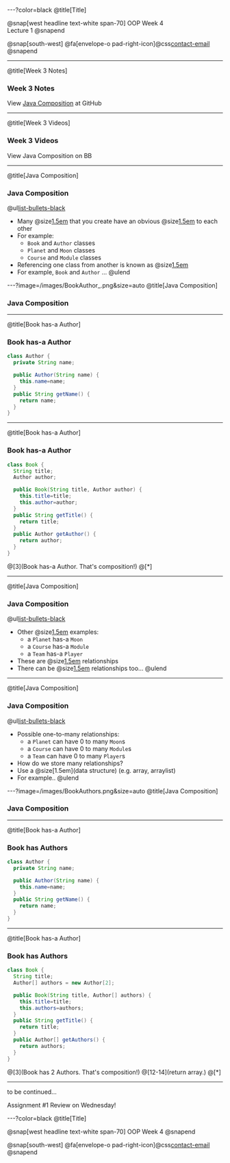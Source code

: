 ---?color=black
@title[Title]

@snap[west headline text-white span-70]
OOP Week 4  
Lecture 1
@snapend

@snap[south-west]
@fa[envelope-o pad-right-icon]@css[contact-email](thomas.devine@lyit.ie)
@snapend

---
@title[Week 3 Notes]
### Week 3 Notes

View [Java Composition](https://github.com/barcaxi/OOP2020/blob/master/notes/Composition.md) at GitHub

---
@title[Week 3 Videos]
### Week 3 Videos

View Java Composition on BB


---
@title[Java Composition]
### Java Composition

@ul[list-bullets-black](true)
- Many @size[1.5em](classes) that you create have an obvious @size[1.5em](relationship) to each other
- For example:
  - ``Book`` and ``Author`` classes
  - ``Planet`` and ``Moon`` classes
  - ``Course`` and ``Module`` classes
- Referencing one class from another is known as @size[1.5em](Composition)
- For example, ``Book`` and ``Author`` ...
@ulend

---?image=/images/BookAuthor_.png&size=auto
@title[Java Composition]
### Java Composition


---
@title[Book has-a Author]
### Book has-a Author

```java
class Author {
  private String name;

  public Author(String name) {
    this.name=name;
  }
  public String getName() {
    return name;
  }
}
```

---
@title[Book has-a Author]
### Book has-a Author

```java
class Book {
  String title;
  Author author;

  public Book(String title, Author author) {
    this.title=title;
    this.author=author;
  }
  public String getTitle() {
    return title;
  }
  public Author getAuthor() {
    return author;
  }
}
```
@[3](Book has-a Author. That's composition!)
@[*]


---
@title[Java Composition]
### Java Composition

@ul[list-bullets-black](true)
- Other @size[1.5em](Composition) examples:
  - a ``Planet`` has-a ``Moon``
  - a ``Course`` has-a ``Module``
  - a ``Team`` has-a ``Player``
- These are @size[1.5em](one-to-one) relationships
- There can be @size[1.5em](one-to-many) relationships too...
@ulend

---
@title[Java Composition]
### Java Composition

@ul[list-bullets-black](true)
- Possible one-to-many relationships:
  - a ``Planet`` can have 0 to many ``Moon``s
  - a ``Course`` can have 0 to many ``Module``s
  - a ``Team`` can have 0 to many ``Player``s
- How do we store many relationships?
- Use a @size[1.5em](data structure) (e.g. array, arraylist)
- For example..
@ulend


---?image=/images/BookAuthors.png&size=auto
@title[Java Composition]
### Java Composition


---
@title[Book has-a Author]
### Book has Authors

```java
class Author {
  private String name;

  public Author(String name) {
    this.name=name;
  }
  public String getName() {
    return name;
  }
}
```

---
@title[Book has-a Author]
### Book has Authors

```java
class Book {
  String title;
  Author[] authors = new Author[2];

  public Book(String title, Author[] authors) {
    this.title=title;
    this.authors=authors;
  }
  public String getTitle() {
    return title;
  }
  public Author[] getAuthors() {
    return authors;
  }
}
```
@[3](Book has 2 Authors. That's composition!)
@[12-14](return array.)
@[*]


---
to be continued...

Assignment #1 Review on Wednesday!


---?color=black
@title[Title]

@snap[west headline text-white span-70]
OOP
Week 4
@snapend

@snap[south-west]
@fa[envelope-o pad-right-icon]@css[contact-email](thomas.devine@lyit.ie)
@snapend
